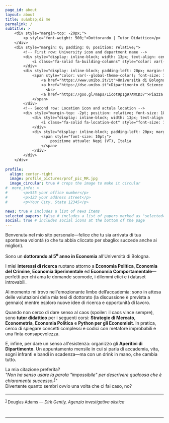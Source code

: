 ```yaml
---
page_id: about
layout: about
title: su&nbsp;di me
permalink: /
subtitle: >
    <div style="margin-top: -20px;">
        <p style="font-weight: 500;">Dottorando | Tutor Didattico</p>
    </div>
    <div style="margin: 0; padding: 0; position: relative;">
        <!-- First row: University icon and department name -->
        <div style="display: inline-block; width: 13px; text-align: center; position: absolute; top: 0; margin-top: -10pt; line-height: 14pt;">
            <i class="fa-solid fa-building-columns" style="color: var(--global-theme-color); font-size: 10pt;"></i>
        </div>
        <div style="display: inline-block; padding-left: 20px; margin-top: -10pt; line-height: 14pt;">
            <span style="color: var(--global-theme-color); font-size: 10pt; white-space: nowrap;">
                <a href="https://www.unibo.it/it">Università di Bologna,</a>
                <a href="https://dse.unibo.it">Dipartimento di Scienze Economiche</a>
                  <br>
                <a href="https://goo.gl/maps/1icot9p1g97AWCD37">Piazza Scaravilli 2, 40126, Bologna, Italia</a>
            </span>
        </div>
        <!-- Second row: Location icon and actula location -->
        <div style="margin-top: -2pt; position: relative; font-size: 10pt; margin-bottom: 15px; line-height: 14pt;">
            <div style="display: inline-block; width: 13px; text-align: center; position: absolute; top: 0; line-height: 14pt;">
                <i class="fa-solid fa-location-dot" style="font-size: 10pt;"></i>
            </div>
            <div style="display: inline-block; padding-left: 20px; margin-top: -12pt; line-height: 14pt;">
                <span style="font-size: 10pt;">
                    posizione attuale: Nepi (VT), Italia
                </span>
            </div>
        </div>
    </div>
    
profile:
  align: center-right
  image: profile_pictures/prof_pic_MR.jpg
  image_circular: true # crops the image to make it circular
#  more_info: >
#       <p>555 your office number</p>
#       <p>123 your address street</p>
#       <p>Your City, State 12345</p>

news: true # includes a list of news items
selected_papers: false # includes a list of papers marked as "selected={true}"
social: true # includes social icons at the bottom of the page
---
```


Benvenutə nel mio sito personale—felice che tu sia arrivatə di tua spontanea volontà (o che tu abbia cliccato per sbaglio: succede anche ai migliori).

Sono un <b style="color: $white-color;">dottorando al 5<sup>o</sup> anno in Economia</b> all'Università di Bologna.

I miei <b style="color: $white-color;">interessi di ricerca</b> ruotano attorno a <b style="color: $white-color;">Economia Politica</b>, <b style="color: $white-color;">Economia del Crimine</b>, <b style="color: $white-color;">Economia Sperimentale</b> ed <b style="color: $white-color;">Economia Comportamentale</b>—perfetti per chi ama le domande scomode, i dilemmi etici e i dataset introvabili.

Al momento mi trovo nell'emozionante limbo dell’accademia: sono in attesa delle valutazioni della mia tesi di dottorato (la discussione è prevista a gennaio) mentre esploro nuove idee di ricerca e opportunità di lavoro.

Quando non cerco di dare senso al caos (spoiler: il caos vince sempre), sono <b style="color: $white-color;">tutor didattico</b> per i seguenti corsi: <b style="color: $white-color;">Strategie di Mercato</b>, <b style="color: $white-color;">Econometria</b>, <b style="color: $white-color;">Economia Politica</b> e <b style="color: $white-color;">Python per gli Economisit</b>. In pratica, cerco di spiegare concetti complessi e codici con metafore improbabili e una finta consapevolezza.

E, infine, per dare un senso all'esistenza: organizzo gli <b style="color: $white-color;">Aperitivi di Dipartimento</b>. Un appuntamento mensile in cui si parla di accademia, vita, sogni infranti e bandi in scadenza—ma con un drink in mano, che cambia tutto.

La mia citazione preferita?  
<i>"Non ha senso usare la parola "impossibile" per descrivere qualcosa che è chiaramente successo.<sup><a href="#fn1" id="foot1">1</a></sup>"</i><br>
Divertente quanto sembri ovvio una volta che ci fai caso, no?

<div style="margin-top:1rem;"></div>
<hr style="border:0; border-top:0.5px solid !important;">
<p id="fn1" style="font-size:small;">
  <sup><a href="#foot1">1</a></sup> Douglas Adams — <i>Dirk Gently, Agenzia investigativa olistica</i>
</p>
<div style="margin-top:2.5rem;"></div>
<hr style="border:0; border-top:2px solid var(--global-theme-color) !important;">
